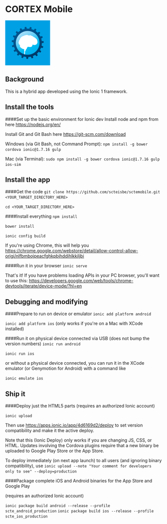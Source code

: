 # CORTEX Mobile
![alt text](https://raw.githubusercontent.com/scteisbe/sctemobile/master/resources/ios/icon/icon-72%402x.png "CORTEX Mobile")

## Background
This is a hybrid app developed using the Ionic 1 framework.

## Install the tools

####Set up the basic environment for Ionic dev
Install node and npm from here https://nodejs.org/en/

Install Git and Git Bash here https://git-scm.com/download

Windows (via Git Bash, not Command Prompt): `npm install -g bower cordova ionic@1.7.16 gulp`

Mac (via Terminal): `sudo npm install -g bower cordova ionic@1.7.16 gulp ios-sim`

## Install the app

####Get the code
`git clone https://github.com/scteisbe/sctemobile.git <YOUR_TARGET_DIRECTORY_HERE>`

`cd <YOUR_TARGET_DIRECTORY_HERE>`

####Install everything
`npm install`

`bower install`

`ionic config build`

If you're using Chrome, this will help you https://chrome.google.com/webstore/detail/allow-control-allow-origi/nlfbmbojpeacfghkpbjhddihlkkiljbi

####Run it in your browser
`ionic serve`

That's it! If you have problems loading APIs in your PC browser, you'll want to use this: https://developers.google.com/web/tools/chrome-devtools/iterate/device-mode/?hl=en

## Debugging and modifying

####Prepare to run on device or emulator
`ionic add platform android`

`ionic add platform ios` (only works if you're on a Mac with XCode installed)

####Run it on physical device connected via USB (does not bump the version numbers)
`ionic run android`

`ionic run ios`

or without a physical device connected, you can run it in the XCode emulator (or Genymotion for Android) with a command like

`ionic emulate ios`

## Ship it

####Deploy just the HTML5 parts (requires an authorized Ionic account)

`ionic upload`

Then use https://apps.ionic.io/app/4d6169d2/deploy to set version compatibility and make it the active deploy.

Note that this (Ionic Deploy) only works if you are changing JS, CSS, or HTML. Updates involving the Cordova plugins require that a new binary be uploaded to Google Play Store or the App Store.

To deploy immediately (on next app launch) to all users (and ignoring binary compatibility), use `ionic upload --note "Your comment for developers only to see" --deploy=production`

####Package complete iOS and Android binaries for the App Store and Google Play

(requires an authorized Ionic account)

`ionic package build android --release --profile scte_android_production`
`ionic package build ios --release --profile scte_ios_production`







